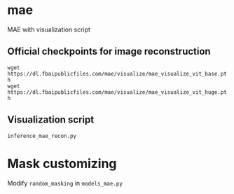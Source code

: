 # mae
MAE with visualization script

## Official checkpoints for image reconstruction

```wget https://dl.fbaipublicfiles.com/mae/visualize/mae_visualize_vit_base.pth``` \
```wget https://dl.fbaipublicfiles.com/mae/visualize/mae_visualize_vit_huge.pth```

## Visualization script
`inference_mae_recon.py`

# Mask customizing
Modify `random_masking` in `models_mae.py`